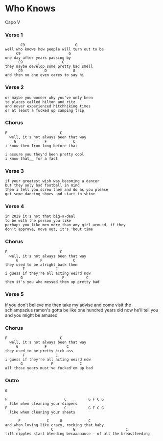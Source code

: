 # Who Knows

Capo V

### Verse 1

	       C9                       G
	well who knows how people will turn out to be
	     C9                      G
	one day after years passing by
	      C9                  G
	they maybe develop some pretty bad smell
		  C9          D            G
	and then no one even cares to say hi

### Verse 2

	or maybe you wonder why you've only been
	to places called hilton and ritz
	and never experienced hitchhiking times
	or at least a fucked up camping trip

### Chorus

	F                        C
	  well, it's not always been that way
	    G             F            C
	i know them from long before that

	i assure you they'd been pretty cool
	i know that__ for a fact

### Verse 3

	if your greatest wish was becoming a dancer
	but they only had football in mind
	then i tell you screw them and do as you please
	get some dancing shoes and start to shine

### Verse 4

	in 2029 it's not that big-a-deal
	to be with the person you like
	perhaps you like men more than any girl around, if they
	don't approve, move out, it's 'bout time

### Chorus

	F                        C
	  well, it's not always been that way
	     G          F              C
	they used to be alright back then
	        F              C
	i guess if they're all acting weird now
		   G                  F          C
	then it's you who messed them up pretty bad

### Verse 5

if you don't believe me then take my advise
and come visit the schlampazius
ramon's gotta be like one hundred years old now
he'll tell you and you might be amused


### Chorus

	F                        C
	  well, it's not always been that way
	     G            F         C
	they used to be pretty kick ass
	        F              C
	i guess if they're all acting weird now
		   G             F            C
	all those years must've fucked'em up bad

### Outro

	G

	F                          C          G F C G
	  like when cleaning your diapers
	F                          C          G F C G
	  like when cleaning your sheets

		  F            C     G            C
	and when loving like crazy, rocking that baby
	      F              C         G                       C
	till nipples start bleeding becaaaaause - of all the breastfeeding

